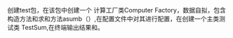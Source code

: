 创建test包，在该包中创建一个 计算工厂类Computer Factory，数据自拟，包含构造方法和求和方法asumb（）,在配置文件中对其进行配置，在创建一个主类测试类 TestSum,在终端输出结果和。